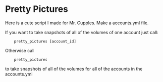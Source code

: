 Pretty Pictures
===============

Here is a cute script I made for Mr. Cupples.  Make a accounts.yml file.

If you want to take snapshots of all of the volumes of one account just call:

		pretty_pictures [account_id]

Otherwise call

		pretty_pictures

to take snapshots of all of the volumes for all of the accounts in the accounts.yml
